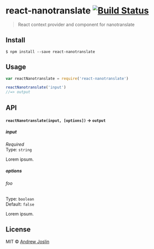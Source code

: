 # react-nanotranslate [![Build Status](https://travis-ci.org/ajoslin/react-nanotranslate.svg?branch=master)](https://travis-ci.org/ajoslin/react-nanotranslate)

> React context provider and component for nanotranslate


## Install

```
$ npm install --save react-nanotranslate
```


## Usage

```js
var reactNanotranslate = require('react-nanotranslate')

reactNanotranslate('input')
//=> output
```

## API

#### `reactNanotranslate(input, [options])` -> `output`

##### input

*Required*  
Type: `string`

Lorem ipsum.

##### options

###### foo

Type: `boolean`  
Default: `false`

Lorem ipsum.


## License

MIT © [Andrew Joslin](http://ajoslin.com)

